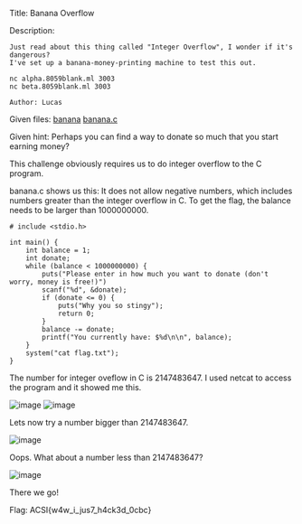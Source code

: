 Title: Banana Overflow

Description:

```
Just read about this thing called "Integer Overflow", I wonder if it's dangerous?
I've set up a banana-money-printing machine to test this out.

nc alpha.8059blank.ml 3003
nc beta.8059blank.ml 3003

Author: Lucas
```

Given files: [banana](https://github.com/Coder-Here/HACK-AC-2022-CTF/blob/main/Pwn/Banana%20Overflow/banana "banana") [banana.c](https://github.com/Coder-Here/HACK-AC-2022-CTF/blob/main/Pwn/Banana%20Overflow/banana.c "banana.c")

Given hint: Perhaps you can find a way to donate so much that you start earning money?

This challenge obviously requires us to do integer overflow to the C program.

banana.c shows us this: It does not allow negative numbers, which includes numbers greater than the integer overflow in C.
To get the flag, the balance needs to be larger than 1000000000.

```
# include <stdio.h>

int main() {
    int balance = 1;
    int donate;
    while (balance < 1000000000) {
        puts("Please enter in how much you want to donate (don't worry, money is free!)")
        scanf("%d", &donate);
        if (donate <= 0) {
            puts("Why you so stingy");
            return 0;
        }
        balance -= donate;
        printf("You currently have: $%d\n\n", balance);
    }
    system("cat flag.txt");
}

```

The number for integer oveflow in C is 2147483647. I used netcat to access the program and it showed me this. 

![image](https://user-images.githubusercontent.com/63996033/197679987-7dbfcefb-683f-4383-98ea-9622a57919f7.png)
![image](https://user-images.githubusercontent.com/63996033/197680303-0f81de1c-d506-49ba-849e-96ac7534a174.png)

Lets now try a number bigger than 2147483647. 

![image](https://user-images.githubusercontent.com/63996033/197680385-9d14c016-af7d-4769-b697-6660f3216969.png)

Oops. What about a number less than 2147483647?

![image](https://user-images.githubusercontent.com/63996033/197680448-6aff2375-ce35-413a-b1c5-2e35509a7a42.png)

There we go!

Flag: ACSI{w4w_i_jus7_h4ck3d_0cbc}
